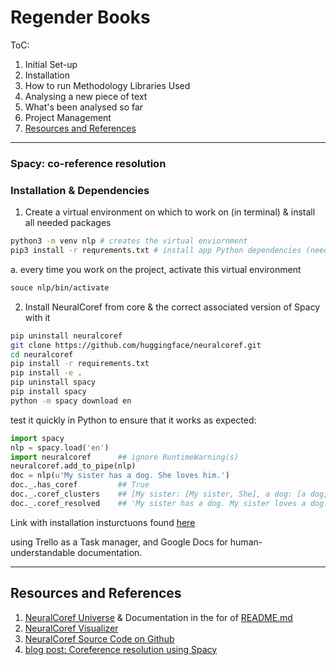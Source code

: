 # Regender Books

ToC:
1. Initial Set-up
2. Installation
3. How to run
Methodology
Libraries Used
3. Analysing a new piece of text
4. What's been analysed so far
5. Project Management
5. [Resources and References](#resources-and-references)

---


### Spacy: co-reference resolution



### Installation & Dependencies

1. Create a virtual environment on which to work on (in terminal) & install all needed packages

```sh
python3 -m venv nlp # creates the virtual enviornment
pip3 install -r requrements.txt # install app Python dependencies (needed packages)
```

a. every time you work on the project, activate this virtual environment

```sh
souce nlp/bin/activate
```

2. Install NeuralCoref from core & the correct associated version of Spacy with it

```sh
pip uninstall neuralcoref
git clone https://github.com/huggingface/neuralcoref.git
cd neuralcoref
pip install -r requirements.txt
pip install -e .
pip uninstall spacy
pip install spacy
python -m spacy download en
```

test it quickly in Python to ensure that it works as expected:

```py
import spacy
nlp = spacy.load('en')
import neuralcoref      ## ignore RuntimeWarning(s)
neuralcoref.add_to_pipe(nlp)
doc = nlp(u'My sister has a dog. She loves him.')
doc._.has_coref         ## True
doc._.coref_clusters    ## [My sister: [My sister, She], a dog: [a dog, him]]
doc._.coref_resolved    ## 'My sister has a dog. My sister loves a dog.'
```

Link with installation insturctuons found [here](https://github.com/huggingface/neuralcoref)


using Trello as a Task manager, and Google Docs for human-understandable documentation.

---

## Resources and References <a name="resources-and-references"></a>

1. [NeuralCoref Universe](https://spacy.io/universe/project/neuralcoref) & Documentation in the for of [README.md](https://github.com/huggingface/neuralcoref)
2. [NeuralCoref Visualizer](https://spacy.io/universe/project/neuralcoref-vizualizer)
3. [NeuralCoref Source Code on Github](https://github.com/huggingface/neuralcoref)
4. [blog post: Coreference resolution using Spacy](https://www.rangakrish.com/index.php/2019/02/03/coreference-resolution-using-spacy/)